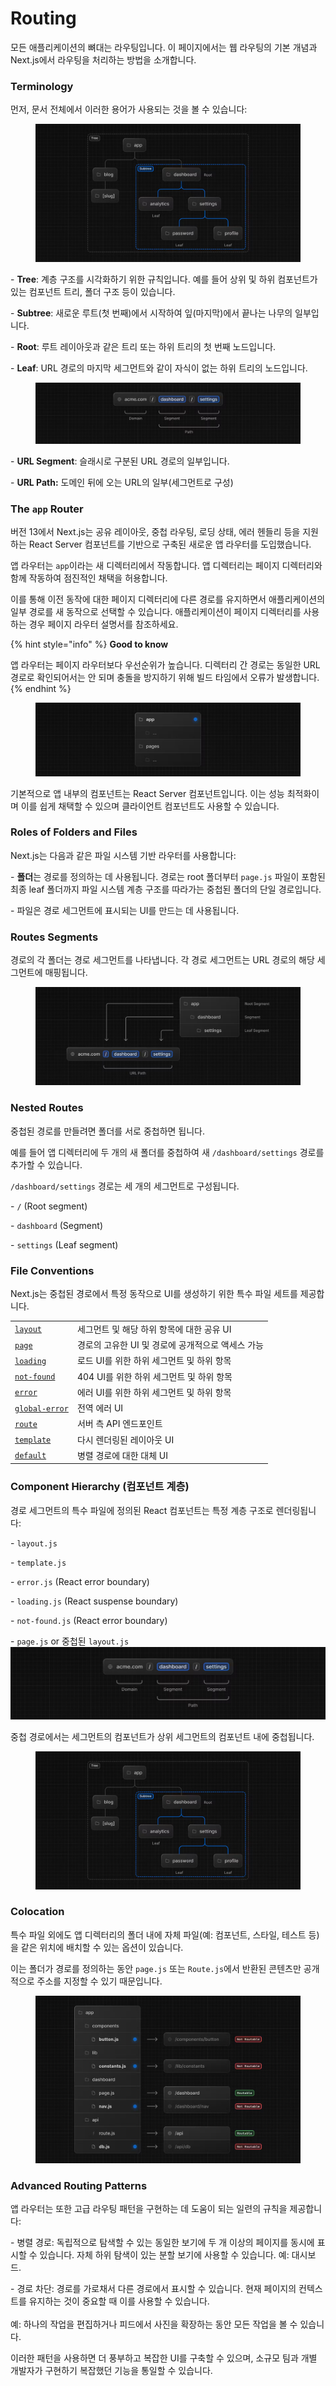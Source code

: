 # Routing

모든 애플리케이션의 뼈대는 라우팅입니다. 이 페이지에서는 웹 라우팅의 기본 개념과 Next.js에서 라우팅을 처리하는 방법을 소개합니다.



### Terminology

먼저, 문서 전체에서 이러한 용어가 사용되는 것을 볼 수 있습니다:

<figure><img src="../../../.gitbook/assets/image (2) (1) (1) (1).png" alt=""><figcaption></figcaption></figure>

\- **Tree**: 계층 구조를 시각화하기 위한 규칙입니다. 예를 들어 상위 및 하위 컴포넌트가 있는 컴포넌트 트리, 폴더 구조 등이 있습니다.

\- **Subtree**: 새로운 루트(첫 번째)에서 시작하여 잎(마지막)에서 끝나는 나무의 일부입니다.

\- **Root**: 루트 레이아웃과 같은 트리 또는 하위 트리의 첫 번째 노드입니다.

\- **Leaf**: URL 경로의 마지막 세그먼트와 같이 자식이 없는 하위 트리의 노드입니다.

<figure><img src="../../../.gitbook/assets/image (1) (1) (1) (1) (1).png" alt=""><figcaption></figcaption></figure>

\- **URL Segment**: 슬래시로 구분된 URL 경로의 일부입니다.

\- **URL Path:** 도메인 뒤에 오는 URL의 일부(세그먼트로 구성)



### The `app` Router <a href="#the-app-router" id="the-app-router"></a>

버전 13에서 Next.js는 공유 레이아웃, 중첩 라우팅, 로딩 상태, 에러 헨들리 등을 지원하는 React Server 컴포넌트를 기반으로 구축된 새로운 앱 라우터를 도입했습니다.

앱 라우터는 `app`이라는 새 디렉터리에서 작동합니다. 앱 디렉터리는 페이지 디렉터리와 함께 작동하여 점진적인 채택을 허용합니다.

이를 통해 이전 동작에 대한 페이지 디렉터리에 다른 경로를 유지하면서 애플리케이션의 일부 경로를 새 동작으로 선택할 수 있습니다. 애플리케이션이 페이지 디렉터리를 사용하는 경우 페이지 라우터 설명서를 참조하세요.

{% hint style="info" %}
**Good to know**

앱 라우터는 페이지 라우터보다 우선순위가 높습니다. 디렉터리 간 경로는 동일한 URL 경로로 확인되어서는 안 되며 충돌을 방지하기 위해 빌드 타임에서 오류가 발생합니다.
{% endhint %}

<figure><img src="../../../.gitbook/assets/image (2) (1) (1) (1) (1).png" alt=""><figcaption></figcaption></figure>

기본적으로 앱 내부의 컴포넌트는 React Server 컴포넌트입니다. 이는 성능 최적화이며 이를 쉽게 채택할 수 있으며 클라이언트 컴포넌트도 사용할 수 있습니다.



### Roles of Folders and Files <a href="#roles-of-folders-and-files" id="roles-of-folders-and-files"></a>

Next.js는 다음과 같은 파일 시스템 기반 라우터를 사용합니다:

\- **폴더**는 경로를 정의하는 데 사용됩니다. 경로는 root 폴더부터 `page.js` 파일이 포함된 최종 leaf 폴더까지 파일 시스템 계층 구조를 따라가는 중첩된 폴더의 단일 경로입니다.&#x20;

\- 파일은 경로 세그먼트에 표시되는 UI를 만드는 데 사용됩니다.



### Routes Segments

경로의 각 폴더는 경로 세그먼트를 나타냅니다. 각 경로 세그먼트는 URL 경로의 해당 세그먼트에 매핑됩니다.

<figure><img src="../../../.gitbook/assets/image (3) (1) (1).png" alt=""><figcaption></figcaption></figure>

### Nested Routes

중첩된 경로를 만들려면 폴더를 서로 중첩하면 됩니다.&#x20;

예를 들어 앱 디렉터리에 두 개의 새 폴더를 중첩하여 새 `/dashboard/settings` 경로를 추가할 수 있습니다.

`/dashboard/settings` 경로는 세 개의 세그먼트로 구성됩니다.

\- `/` (Root segment)

\- `dashboard` (Segment)

\- `settings` (Leaf segment)



### File Conventions

Next.js는 중첩된 경로에서 특정 동작으로 UI를 생성하기 위한 특수 파일 세트를 제공합니다.

|                                                                                                         |                               |
| ------------------------------------------------------------------------------------------------------- | ----------------------------- |
| [`layout`](https://nextjs.org/docs/app/building-your-application/routing/pages-and-layouts#layouts)     | 세그먼트 및 해당 하위 항목에 대한 공유 UI     |
| [`page`](https://nextjs.org/docs/app/building-your-application/routing/pages-and-layouts#pages)         | 경로의 고유한 UI 및 경로에 공개적으로 액세스 가능 |
| [`loading`](https://nextjs.org/docs/app/building-your-application/routing/loading-ui-and-streaming)     | 로드 UI를 위한 하위 세그먼트 및 하위 항목     |
| [`not-found`](https://nextjs.org/docs/app/api-reference/file-conventions/not-found)                     | 404 UI를 위한 하위 세그먼트 및 하위 항목    |
| [`error`](https://nextjs.org/docs/app/building-your-application/routing/error-handling)                 | 에러 UI를 위한 하위 세그먼트 및 하위 항목     |
| [`global-error`](https://nextjs.org/docs/app/building-your-application/routing/error-handling)          | 전역 에러 UI                      |
| [`route`](https://nextjs.org/docs/app/building-your-application/routing/route-handlers)                 | 서버 측 API 엔드포인트                |
| [`template`](https://nextjs.org/docs/app/building-your-application/routing/pages-and-layouts#templates) | 다시 렌더링된 레이아웃 UI               |
| [`default`](https://nextjs.org/docs/app/api-reference/file-conventions/default)                         | 병렬 경로에 대한 대체 UI               |



### Component Hierarchy (컴포넌트 계층)

경로 세그먼트의 특수 파일에 정의된 React 컴포넌트는 특정 계층 구조로 렌더링됩니다:



\- `layout.js`

\- `template.js`

\- `error.js` (React error boundary)

\- `loading.js` (React suspense boundary)

\- `not-found.js` (React error boundary)

\- `page.js` or 중첩된 `layout.js`![](<../../../.gitbook/assets/image (1) (1) (1) (1).png>)

중첩 경로에서는 세그먼트의 컴포넌트가 상위 세그먼트의 컴포넌트 내에 중첩됩니다.

<figure><img src="../../../.gitbook/assets/image (2) (1) (1).png" alt=""><figcaption></figcaption></figure>



### Colocation <a href="#colocation" id="colocation"></a>

특수 파일 외에도 앱 디렉터리의 폴더 내에 자체 파일(예: 컴포넌트, 스타일, 테스트 등)을 같은 위치에 배치할 수 있는 옵션이 있습니다.

이는 폴더가 경로를 정의하는 동안 `page.js` 또는 `Route.js`에서 반환된 콘텐츠만 공개적으로 주소를 지정할 수 있기 때문입니다.

<figure><img src="../../../.gitbook/assets/image (9).png" alt=""><figcaption></figcaption></figure>



### Advanced Routing Patterns <a href="#advanced-routing-patterns" id="advanced-routing-patterns"></a>

앱 라우터는 또한 고급 라우팅 패턴을 구현하는 데 도움이 되는 일련의 규칙을 제공합니다:

\- 병렬 경로: 독립적으로 탐색할 수 있는 동일한 보기에 두 개 이상의 페이지를 동시에 표시할 수 있습니다. 자체 하위 탐색이 있는 분할 보기에 사용할 수 있습니다. 예: 대시보드.

\- 경로 차단: 경로를 가로채서 다른 경로에서 표시할 수 있습니다. 현재 페이지의 컨텍스트를 유지하는 것이 중요할 때 이를 사용할 수 있습니다.\
\
예: 하나의 작업을 편집하거나 피드에서 사진을 확장하는 동안 모든 작업을 볼 수 있습니다.

이러한 패턴을 사용하면 더 풍부하고 복잡한 UI를 구축할 수 있으며, 소규모 팀과 개별 개발자가 구현하기 복잡했던 기능을 통일할 수 있습니다.
